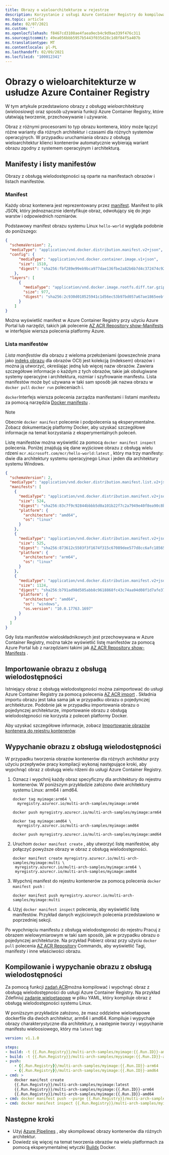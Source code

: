 ```yaml
---
title: Obrazy o wieloarchitekturze w rejestrze
description: Korzystanie z usługi Azure Container Registry do kompilowania, importowania, przechowywania i wdrażania obrazów wieloarchitekturowych (o wiele rdzeni)
ms.topic: article
ms.date: 02/07/2021
ms.custom: ''
ms.openlocfilehash: f8467cd3108ae4faea9ecb4c9d9ae339f476c311
ms.sourcegitcommit: 49ea056bbb5957b5443f035d28c1d8f84f5a407b
ms.translationtype: MT
ms.contentlocale: pl-PL
ms.lasthandoff: 02/09/2021
ms.locfileid: "100012341"
---
```

# <a name="multi-architecture-images-in-your-azure-container-registry"></a>Obrazy o wieloarchitekturze w usłudze Azure Container Registry

W tym artykule przedstawiono obrazy z *obsługą wieloarchitekturą* (*wieloosiową*) oraz sposób używania funkcji Azure Container Registry, które ułatwiają tworzenie, przechowywanie i używanie. 

Obraz z różnymi procesorami to typ obrazu kontenera, który może łączyć różne warianty dla różnych architektur i czasami dla różnych systemów operacyjnych. W przypadku uruchamiania obrazu z obsługą wieloarchitektur klienci kontenerów automatycznie wybierają wariant obrazu zgodny z systemem operacyjnym i architekturą.

## <a name="manifests-and-manifest-lists"></a>Manifesty i listy manifestów

Obrazy z obsługą wielodostępności są oparte na manifestach obrazów i listach manifestów.

### <a name="manifest"></a>Manifest

Każdy obraz kontenera jest reprezentowany przez [manifest](container-registry-concepts.md#manifest). Manifest to plik JSON, który jednoznacznie identyfikuje obraz, odwołujący się do jego warstw i odpowiednich rozmiarów. 

Podstawowy manifest obrazu systemu Linux `hello-world` wygląda podobnie do poniższego:

  ```json
  {
    "schemaVersion": 2,
    "mediaType": "application/vnd.docker.distribution.manifest.v2+json",
    "config": {
        "mediaType": "application/vnd.docker.container.image.v1+json",
        "size": 1510,
        "digest": "sha256:fbf289e99eb9bca977dae136fbe2a82b6b7d4c372474c9235adc1741675f587e"
      },
    "layers": [
        {
          "mediaType": "application/vnd.docker.image.rootfs.diff.tar.gzip",
          "size": 977,
          "digest": "sha256:2c930d010525941c1d56ec53b97bd057a67ae1865eebf042686d2a2d18271ced"
        }
      ]
  }
  ```
    
Można wyświetlić manifest w Azure Container Registry przy użyciu Azure Portal lub narzędzi, takich jak polecenie [AZ ACR Repository show-Manifests](/cli/azure/acr/repository#az_acr_repository_show_manifests) w interfejsie wiersza polecenia platformy Azure.

### <a name="manifest-list"></a>Lista manifestów

*Lista manifestów* dla obrazu z wieloma przełożeniami (powszechnie znana jako [indeks obrazu](https://github.com/opencontainers/image-spec/blob/master/image-index.md) dla obrazów OCI) jest kolekcją (indeksem) obrazów i można ją utworzyć, określając jedną lub więcej nazw obrazów. Zawiera szczegółowe informacje o każdym z tych obrazów, takie jak obsługiwane systemy operacyjne i architektura, rozmiar i szyfrowanie manifestu. Lista manifestów może być używana w taki sam sposób jak nazwa obrazu w `docker pull` `docker run` poleceniach i. 

`docker`Interfejs wiersza polecenia zarządza manifestami i listami manifestu za pomocą narzędzia [Docker manifestu](https://docs.docker.com/engine/reference/commandline/manifest/) .

> [!NOTE]
> Obecnie `docker manifest` polecenie i podpolecenia są eksperymentalne. Zobacz dokumentację platformy Docker, aby uzyskać szczegółowe informacje na temat korzystania z eksperymentalnych poleceń.

Listę manifestów można wyświetlić za pomocą `docker manifest inspect` polecenia. Poniżej znajdują się dane wyjściowe obrazu z obsługą wielu rdzeni `mcr.microsoft.com/mcr/hello-world:latest` , który ma trzy manifesty: dwie dla architektury systemu operacyjnego Linux i jeden dla architektury systemu Windows.
```json
{
  "schemaVersion": 2,
  "mediaType": "application/vnd.docker.distribution.manifest.list.v2+json",
  "manifests": [
    {
      "mediaType": "application/vnd.docker.distribution.manifest.v2+json",
      "size": 524,
      "digest": "sha256:83c7f9c92844bbbb5d0a101b22f7c2a7949e40f8ea90c8b3bc396879d95e899a",
      "platform": {
        "architecture": "amd64",
        "os": "linux"
      }
    },
    {
      "mediaType": "application/vnd.docker.distribution.manifest.v2+json",
      "size": 525,
      "digest": "sha256:873612c5503f3f1674f315c67089dee577d8cc6afc18565e0b4183ae355fb343",
      "platform": {
        "architecture": "arm64",
        "os": "linux"
      }
    },
    {
      "mediaType": "application/vnd.docker.distribution.manifest.v2+json",
      "size": 1124,
      "digest": "sha256:b791ad98d505abb8c9618868fc43c74aa94d08f1d7afe37d19647c0030905cae",
      "platform": {
        "architecture": "amd64",
        "os": "windows",
        "os.version": "10.0.17763.1697"
      }
    }
  ]
}
```

Gdy lista manifestów wieloskładnikowych jest przechowywana w Azure Container Registry, można także wyświetlić listę manifestów za pomocą Azure Portal lub z narzędziami takimi jak [AZ ACR Repository show-Manifests](/cli/azure/acr/repository#az_acr_repository_how_manifests) .

## <a name="import-a-multi-arch-image"></a>Importowanie obrazu z obsługą wielodostępności 

Istniejący obraz z obsługą wielodostępności można zaimportować do usługi Azure Container Registry za pomocą polecenia [AZ ACR import](/cli/azure/acr#az_acr_import) . Składnia importu obrazu jest taka sama jak w przypadku obrazu o pojedynczej architekturze. Podobnie jak w przypadku importowania obrazu o pojedynczej architekturze, importowanie obrazu z obsługą wielodostępności nie korzysta z poleceń platformy Docker. 

Aby uzyskać szczegółowe informacje, zobacz [Importowanie obrazów kontenera do rejestru kontenerów](container-registry-import-images.md).

## <a name="push-a-multi-arch-image"></a>Wypychanie obrazu z obsługą wielodostępności

W przypadku tworzenia obrazów kontenerów dla różnych architektur przy użyciu przepływów pracy kompilacji wykonaj następujące kroki, aby wypchnąć obraz z obsługą wielu rdzeni do usługi Azure Container Registry.

1. Oznacz i wypchnij każdy obraz specyficzny dla architektury do rejestru kontenerów. W poniższym przykładzie założono dwie architektury systemu Linux: arm64 i amd64. 

   ```console
   docker tag myimage:arm64 \
     myregistry.azurecr.io/multi-arch-samples/myimage:arm64

   docker push myregistry.azurecr.io/multi-arch-samples/myimage:arm64
 
   docker tag myimage:amd64 \
     myregistry.azurecr.io/multi-arch-samples/myimage:amd64

   docker push myregistry.azurecr.io/multi-arch-samples/myimage:amd64
   ``` 

1. Uruchom `docker manifest create` , aby utworzyć listę manifestów, aby połączyć powyższe obrazy w obraz z obsługą wielodostępności.

   ```console
   docker manifest create myregistry.azurecr.io/multi-arch-samples/myimage:multi \
    myregistry.azurecr.io/multi-arch-samples/myimage:arm64 \
    myregistry.azurecr.io/multi-arch-samples/myimage:amd64
   ```

1. Wypchnij manifest do rejestru kontenerów za pomocą polecenia `docker manifest push` :

   ```console
   docker manifest push myregistry.azurecr.io/multi-arch-samples/myimage:multi
   ```

1. Użyj `docker manifest inspect` polecenia, aby wyświetlić listę manifestów. Przykład danych wyjściowych polecenia przedstawiono w poprzedniej sekcji.

Po wypchnięciu manifestu z obsługą wielodostępności do rejestru Pracuj z obrazem wielowymiarowym w taki sam sposób, jak w przypadku obrazu o pojedynczej architekturze. Na przykład Pobierz obraz przy użyciu `docker pull` polecenia [AZ ACR Repository](/cli/azure/acr/repository#az_acr_repository) Commands, aby wyświetlić Tagi, manifesty i inne właściwości obrazu.

## <a name="build-and-push-a-multi-arch-image"></a>Kompilowanie i wypychanie obrazu z obsługą wielodostępności

Za pomocą funkcji [zadań ACR](container-registry-tasks-overview.md)można kompilować i wypchnąć obraz z obsługą wielodostępności do usługi Azure Container Registry. Na przykład Zdefiniuj [zadanie wieloetapowe](container-registry-tasks-multi-step.md) w pliku YAML, który kompiluje obraz z obsługą wielodostępności systemu Linux.

W poniższym przykładzie założono, że masz oddzielne wieloetapowe dockerfile dla dwóch architektur, arm64 i amd64. Kompiluje i wypychaje obrazy charakterystyczne dla architektury, a następnie tworzy i wypychanie manifestu wieloosiowego, który ma `latest` tag:

```yml
version: v1.1.0

steps:
- build: -t {{.Run.Registry}}/multi-arch-samples/myimage:{{.Run.ID}}-amd64 -f dockerfile.arm64 . 
- build: -t {{.Run.Registry}}/multi-arch-samples/myyimage:{{.Run.ID}}-arm64 -f dockerfile.amd64 . 
- push: 
    - {{.Run.Registry}}/multi-arch-samples/myimage:{{.Run.ID}}-arm64
    - {{.Run.Registry}}/multi-arch-samples/myimage:{{.Run.ID}}-amd64
- cmd: >
    docker manifest create
    {{.Run.Registry}}/multi-arch-samples/myimage:latest
    {{.Run.Registry}}/multi-arch-samples/myimage:{{.Run.ID}}-arm64
    {{.Run.Registry}}/multi-arch-samples/myimage:{{.Run.ID}}-amd64
- cmd: docker manifest push --purge {{.Run.Registry}}/multi-arch-samples/myimage:latest
- cmd: docker manifest inspect {{.Run.Registry}}/multi-arch-samples/myimage:latest
```

## <a name="next-steps"></a>Następne kroki

* Użyj [Azure Pipelines](/azure/devops/pipelines/get-started/what-is-azure-pipelines.md) , aby skompilować obrazy kontenerów dla różnych architektur.
* Dowiedz się więcej na temat tworzenia obrazów na wielu platformach za pomocą eksperymentalnej wtyczki [Buildx](https://docs.docker.com/buildx/working-with-buildx/) Docker.

<!-- LINKS - external -->
[docker-linux]: https://docs.docker.com/engine/installation/#supported-platforms
[docker-mac]: https://docs.docker.com/docker-for-mac/
[docker-windows]: https://docs.docker.com/docker-for-windows/
